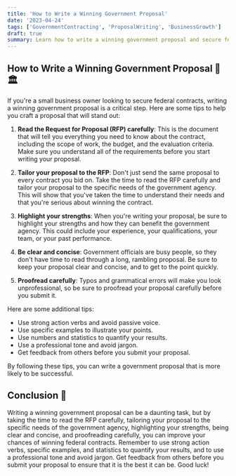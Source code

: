 ```yaml
---
title: 'How to Write a Winning Government Proposal'
date: '2023-04-24'
tags: ['GovernmentContracting', 'ProposalWriting', 'BusinessGrowth']
draft: true
summary: Learn how to write a winning government proposal and secure federal contracts for your small business. 💼🏛️
---
```


## How to Write a Winning Government Proposal 💼🏛️

If you're a small business owner looking to secure federal contracts, writing a winning government proposal is a critical step. Here are some tips to help you craft a proposal that will stand out:

1. **Read the Request for Proposal (RFP) carefully**: This is the document that will tell you everything you need to know about the contract, including the scope of work, the budget, and the evaluation criteria. Make sure you understand all of the requirements before you start writing your proposal.

2. **Tailor your proposal to the RFP**: Don't just send the same proposal to every contract you bid on. Take the time to read the RFP carefully and tailor your proposal to the specific needs of the government agency. This will show that you've taken the time to understand their needs and that you're serious about winning the contract.

3. **Highlight your strengths**: When you're writing your proposal, be sure to highlight your strengths and how they can benefit the government agency. This could include your experience, your qualifications, your team, or your past performance.

4. **Be clear and concise**: Government officials are busy people, so they don't have time to read through a long, rambling proposal. Be sure to keep your proposal clear and concise, and to get to the point quickly.

5. **Proofread carefully**: Typos and grammatical errors will make you look unprofessional, so be sure to proofread your proposal carefully before you submit it.

Here are some additional tips:

- Use strong action verbs and avoid passive voice.
- Use specific examples to illustrate your points.
- Use numbers and statistics to quantify your results.
- Use a professional tone and avoid jargon.
- Get feedback from others before you submit your proposal.

By following these tips, you can write a government proposal that is more likely to be successful.

## Conclusion 🎉

Writing a winning government proposal can be a daunting task, but by taking the time to read the RFP carefully, tailoring your proposal to the specific needs of the government agency, highlighting your strengths, being clear and concise, and proofreading carefully, you can improve your chances of winning federal contracts. Remember to use strong action verbs, specific examples, and statistics to quantify your results, and to use a professional tone and avoid jargon. Get feedback from others before you submit your proposal to ensure that it is the best it can be. Good luck!
